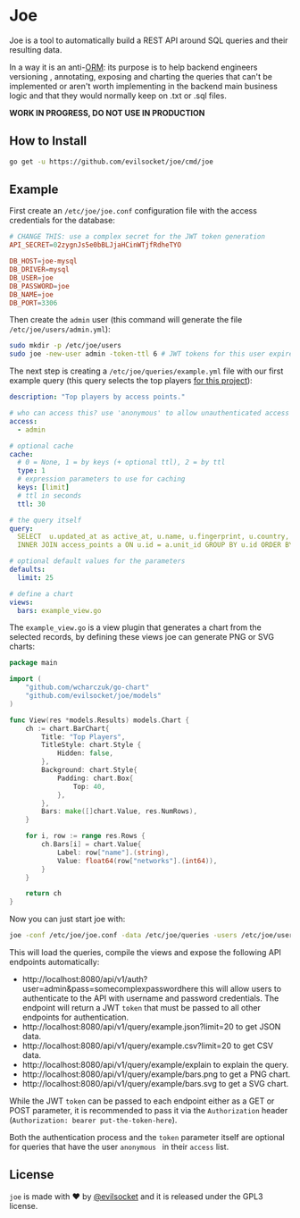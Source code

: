 # Joe

Joe is a tool to automatically build a REST API around SQL queries and their resulting data. 

In a way it is an anti-[ORM](https://en.wikipedia.org/wiki/Object-relational_mapping): its purpose is to help backend engineers versioning
, annotating, exposing and charting the queries that can't be implemented or aren't worth implementing in the backend
 main business logic and that they would normally keep on .txt or .sql files.

**WORK IN PROGRESS, DO NOT USE IN PRODUCTION**

## How to Install

```sh
go get -u https://github.com/evilsocket/joe/cmd/joe
```

## Example

First create an `/etc/joe/joe.conf` configuration file with the access credentials for the database:

```conf
# CHANGE THIS: use a complex secret for the JWT token generation
API_SECRET=02zygnJs5e0bBLJjaHCinWTjfRdheTYO

DB_HOST=joe-mysql
DB_DRIVER=mysql
DB_USER=joe
DB_PASSWORD=joe
DB_NAME=joe
DB_PORT=3306
```

Then create the `admin` user (this command will generate the file `/etc/joe/users/admin.yml`):

```sh
sudo mkdir -p /etc/joe/users
sudo joe -new-user admin -token-ttl 6 # JWT tokens for this user expire after 6 hours
```

The next step is creating a `/etc/joe/queries/example.yml` file with our first example query (this query
 selects the top players [for this project](https://github.com/evilsocket/pwngrid)):

```yaml
description: "Top players by access points."

# who can access this? use 'anonymous' to allow unauthenticated access
access:
  - admin

# optional cache
cache:
  # 0 = None, 1 = by keys (+ optional ttl), 2 = by ttl
  type: 1
  # expression parameters to use for caching
  keys: [limit]
  # ttl in seconds
  ttl: 30

# the query itself
query:
  SELECT  u.updated_at as active_at, u.name, u.fingerprint, u.country, COUNT(a.id) AS networks FROM units u
  INNER JOIN access_points a ON u.id = a.unit_id GROUP BY u.id ORDER BY networks DESC LIMIT {limit}

# optional default values for the parameters
defaults:
  limit: 25

# define a chart
views:
  bars: example_view.go
```

The `example_view.go` is a view plugin that generates a chart from the selected records, by defining these views joe
 can generate PNG or SVG charts:

```go
package main

import (
	"github.com/wcharczuk/go-chart"
	"github.com/evilsocket/joe/models"
)

func View(res *models.Results) models.Chart {
	ch := chart.BarChart{
		Title: "Top Players",
		TitleStyle: chart.Style {
			Hidden: false,
		},
		Background: chart.Style{
			Padding: chart.Box{
				Top: 40,
			},
		},
		Bars: make([]chart.Value, res.NumRows),
	}

	for i, row := range res.Rows {
		ch.Bars[i] = chart.Value{
			Label: row["name"].(string),
			Value: float64(row["networks"].(int64)),
		}
	}

	return ch
}
```

Now you can just start joe with:

```sh
joe -conf /etc/joe/joe.conf -data /etc/joe/queries -users /etc/joe/users
```
    
This will load the queries, compile the views and expose the following API endpoints automatically:

* http://localhost:8080/api/v1/auth?user=admin&pass=somecomplexpasswordhere this will allow users to authenticate to
 the API with username and password credentials. The endpoint will return a JWT `token` that must be passed to all
  other endpoints for authentication.
* http://localhost:8080/api/v1/query/example.json?limit=20 to get JSON data.
* http://localhost:8080/api/v1/query/example.csv?limit=20 to get CSV data.
* http://localhost:8080/api/v1/query/example/explain to explain the query.
* http://localhost:8080/api/v1/query/example/bars.png to get a PNG chart.
* http://localhost:8080/api/v1/query/example/bars.svg to get a SVG chart.

While the JWT `token` can be passed to each endpoint either as a GET or POST parameter, it is recommended to pass it via
the `Authorization` header (`Authorization: bearer put-the-token-here`).

Both the authentication process and the `token` parameter itself are optional for queries that have the user `anonymous
` in their
 `access` list.

## License

`joe` is made with ♥  by [@evilsocket](https://twitter.com/evilsocket) and it is released under the GPL3 license.